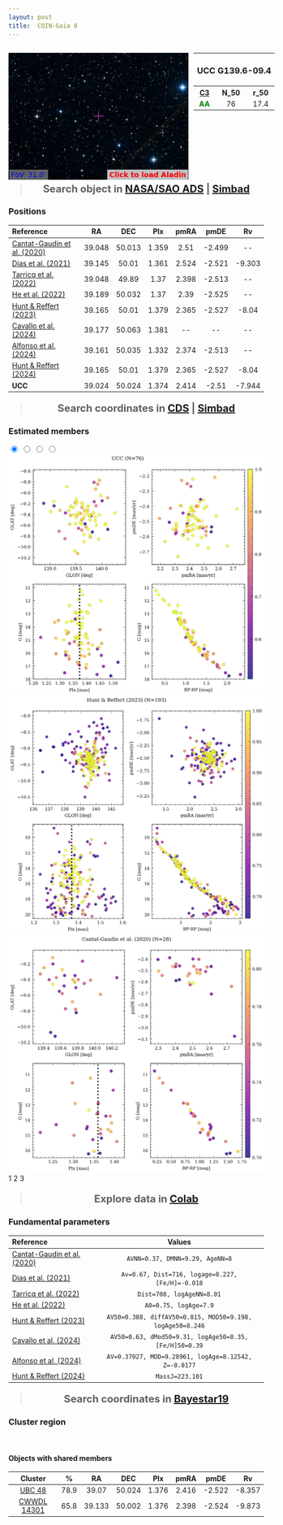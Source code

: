 ```yaml
---
layout: post
title:  COIN-Gaia 8
---
```

<div style="display: flex; justify-content: space-between; width:720px;height:250px">
<div style="text-align: center;">

<!-- Static image + data attributes for FOV and target -->
<img id="aladin_img"
     data-umami-event="aladin_load"
     src="https://raw.githubusercontent.com/ucc23/Q2N/main/plots/aladin/coingaia8.webp"
     alt="Click to load Aladin Lite" 
     style="width:355px;height:250px; cursor: pointer;"
     data-fov="0.58" 
     data-target="39.024 50.024"/>
<!-- Div to contain Aladin Lite viewer -->
<div id="aladin-lite-div" style="width:355px;height:250px;display:none;"></div>
<!-- Aladin Lite script (will be loaded after the image is clicked) -->
<script src="{{ site.baseurl }}/scripts/aladin_load.js"></script>

</div>
<!-- Left block -->

<table style="width:355px;height:250px;">
  <!-- Row 1 (title) -->
  <tr>
    <td colspan="5"><h3>UCC G139.6-09.4</h3></td>
  </tr>
  <!-- Row 2 -->
  <tr>
    <th style="text-align: center;"><a href="https://ucc.ar/faq#what-is-the-c3-parameter" title="Combined class">C3</a></th>
    <th style="text-align: center;"><div title="Stars with membership probability >50%">N_50</div></th>
    <th style="text-align: center;"><div title="Radius that contains half the members [arcmin]">r_50</div></th>
  </tr>
  <!-- Row 3 -->
  <tr>
    <td style="text-align: center;"><span style="color: green; font-weight: bold;">A</span><span style="color: green; font-weight: bold;">A</span></td>
    <td style="text-align: center;">76</td>
    <td style="text-align: center;">17.4</td>
  </tr>
</table>
</div>

> <p style="text-align:center; font-weight: bold; font-size:20px">Search object in <a data-umami-event="nasa_search" href="https://ui.adsabs.harvard.edu/search/q=%20collection%3Aastronomy%20body%3A%22COIN-Gaia%208%22&sort=date%20desc%2C%20bibcode%20desc&p_=0" target="_blank">NASA/SAO ADS</a> | <a data-umami-event="simbad_search" href="https://simbad.cds.unistra.fr/simbad/sim-id-refs?Ident=coingaia8" target="_blank">Simbad</a></p>


### Positions

| Reference    | RA    | DEC   | Plx  | pmRA  | pmDE   |  Rv  |
| :---         | :---: | :---: | :---: | :---: | :---: | :---: |
|[Cantat-Gaudin et al. (2020)](https://ui.adsabs.harvard.edu/abs/2020A%26A...640A...1C) | 39.048 | 50.013 | 1.359 | 2.51 | -2.499 | -- |
|[Dias et al. (2021)](https://ui.adsabs.harvard.edu/abs/2021MNRAS.504..356D) | 39.145 | 50.01 | 1.361 | 2.524 | -2.521 | -9.303 |
|[Tarricq et al. (2022)](https://ui.adsabs.harvard.edu/abs/2022A%26A...659A..59T) | 39.048 | 49.89 | 1.37 | 2.398 | -2.513 | -- |
|[He et al. (2022)](https://ui.adsabs.harvard.edu/abs/2022ApJS..262....7H) | 39.189 | 50.032 | 1.37 | 2.39 | -2.525 | -- |
|[Hunt & Reffert (2023)](https://ui.adsabs.harvard.edu/abs/2023A%26A...673A.114H) | 39.165 | 50.01 | 1.379 | 2.365 | -2.527 | -8.04 |
|[Cavallo et al. (2024)](https://ui.adsabs.harvard.edu/abs/2024AJ....167...12C) | 39.177 | 50.063 | 1.381 | -- | -- | -- |
|[Alfonso et al. (2024)](https://ui.adsabs.harvard.edu/abs/2024A%26A...689A..18A) | 39.161 | 50.035 | 1.332 | 2.374 | -2.513 | -- |
|[Hunt & Reffert (2024)](https://ui.adsabs.harvard.edu/abs/2024A%26A...686A..42H) | 39.165 | 50.01 | 1.379 | 2.365 | -2.527 | -8.04 |
| **UCC** |39.024 | 50.024 | 1.374 | 2.414 | -2.51 | -7.944 |

> <p style="text-align:center; font-weight: bold; font-size:20px">Search coordinates in <a data-umami-event="cds_coord_search" href="https://cdsportal.u-strasbg.fr/?target=39.024,+50.024" target="_blank">CDS</a> | <a data-umami-event="simbad_coord_search" href="https://simbad.cds.unistra.fr/mobile/object_list.html?coord=39.024%2050.024&output=json&radius=5&userEntry=coingaia8" target="_blank">Simbad</a></p>

### Estimated members

<div class="carousel">
<input type="radio" name="radio-btn" id="slide1" checked>
<input type="radio" name="radio-btn" id="slide1">
<input type="radio" name="radio-btn" id="slide2">
<input type="radio" name="radio-btn" id="slide3">
<div class="slides">
<div class="slide">
<a href="https://raw.githubusercontent.com/ucc23/Q2N/main/plots/UCC/coingaia8.webp" target="_blank">
<img src="https://raw.githubusercontent.com/ucc23/Q2N/main/plots/UCC/coingaia8.webp" alt="COIN-Gaia 8 UCC">
</a>
</div>
<div class="slide">
<a href="https://raw.githubusercontent.com/ucc23/Q2N/main/plots/HUNT23/coingaia8.webp" target="_blank">
<img src="https://raw.githubusercontent.com/ucc23/Q2N/main/plots/HUNT23/coingaia8.webp" alt="COIN-Gaia 8 HUNT23">
</a>
</div>
<div class="slide">
<a href="https://raw.githubusercontent.com/ucc23/Q2N/main/plots/CANTAT20/coingaia8.webp" target="_blank">
<img src="https://raw.githubusercontent.com/ucc23/Q2N/main/plots/CANTAT20/coingaia8.webp" alt="COIN-Gaia 8 CANTAT20">
</a>
</div>
</div>
<div class="indicators">
<label for="slide1">1</label>
<label for="slide2">2</label>
<label for="slide3">3</label>
</div>
</div>


> <p style="text-align:center; font-weight: bold; font-size:20px">Explore data in <a data-umami-event="colab" href="https://colab.research.google.com/github/ucc23/ucc/blob/main/assets/notebook.ipynb" target="_blank">Colab</a></p>


### Fundamental parameters

| Reference |  Values |
| :---      |  :---:  |
| [Cantat-Gaudin et al. (2020)](https://ui.adsabs.harvard.edu/abs/2020A%26A...640A...1C) | `AVNN=0.37, DMNN=9.29, AgeNN=8` |
| [Dias et al. (2021)](https://ui.adsabs.harvard.edu/abs/2021MNRAS.504..356D) | `Av=0.67, Dist=716, logage=8.227, [Fe/H]=-0.018` |
| [Tarricq et al. (2022)](https://ui.adsabs.harvard.edu/abs/2022A%26A...659A..59T) | `Dist=708, logAgeNN=8.01` |
| [He et al. (2022)](https://ui.adsabs.harvard.edu/abs/2022ApJS..262....7H) | `A0=0.75, logAge=7.9` |
| [Hunt & Reffert (2023)](https://ui.adsabs.harvard.edu/abs/2023A%26A...673A.114H) | `AV50=0.388, diffAV50=0.815, MOD50=9.198, logAge50=8.246` |
| [Cavallo et al. (2024)](https://ui.adsabs.harvard.edu/abs/2024AJ....167...12C) | `AV50=0.63, dMod50=9.31, logAge50=8.35, [Fe/H]50=0.39` |
| [Alfonso et al. (2024)](https://ui.adsabs.harvard.edu/abs/2024A%26A...689A..18A) | `AV=0.37027, MOD=9.28961, logAge=8.12542, Z=-0.0177` |
| [Hunt & Reffert (2024)](https://ui.adsabs.harvard.edu/abs/2024A%26A...686A..42H) | `MassJ=223.101` |

> <p style="text-align:center; font-weight: bold; font-size:20px">Search coordinates in <a data-umami-event="bayestar" href="http://argonaut.skymaps.info/query?lon=139.655%20&lat=-9.405&coordsys=gal&mapname=bayestar2019" target="_blank">Bayestar19</a></p>


### Cluster region

<html lang="en">
  <body>
    <center>
    <div id="plot-params"
         data-oc-name="coingaia8"
         data-ra-center="39.05"
         data-dec-center="50.01"
         data-rad-deg="17.4"
         data-plx="1.374">
    </div>
    <div id="plot-container">
        <div id="plot"></div>
    </div>
    <script defer type="module" src="{{ site.baseurl }}/scripts/radec_scatter.js"></script>
    </center>
  </body>
</html>
<br>


#### Objects with shared members

| Cluster | <span title="Percentage of members that this OC shares with the ones listed">%</span>   | RA   | DEC   | Plx   | pmRA  | pmDE  | Rv    |
| :---:   | :-: |:---: | :---: | :---: | :---: | :---: | :---: |
|[UBC 48](/_clusters/ubc48/)| 78.9 | 39.07 | 50.024 | 1.376 | 2.416 | -2.522 | -8.357 |
|[CWWDL 14301](/_clusters/cwwdl14301/)| 65.8 | 39.133 | 50.002 | 1.376 | 2.398 | -2.524 | -9.873 |